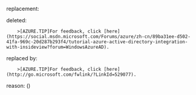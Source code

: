 replacement:

deleted:

		>[AZURE.TIP]For feedback, click [here](https://social.msdn.microsoft.com/Forums/azure/zh-cn/89ba31ee-d502-41fa-969c-20d287b293f4/tutorial-azure-active-directory-integration-with-insideview?forum=WindowsAzureAD).

replaced by:

		>[AZURE.TIP]For feedback, click [here](http://go.microsoft.com/fwlink/?LinkId=529077).

reason: ()

